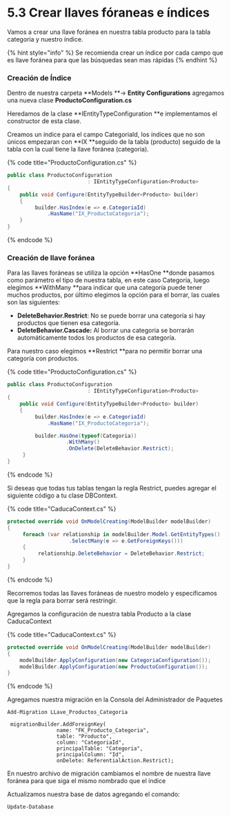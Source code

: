 # 5.3 Crear llaves fóraneas e índices

Vamos a crear una llave foránea en nuestra tabla producto para la tabla categoria y nuestro índice.&#x20;

{% hint style="info" %}
Se recomienda crear un índice por cada campo que es llave foránea para que las búsquedas sean mas rápidas
{% endhint %}

### Creación de Índice

Dentro de nuestra carpeta **Models **-> **Entity Configurations** agregamos una nueva clase **ProductoConfiguration.cs**

Heredamos de la clase **IEntityTypeConfiguration **e implementamos el constructor de esta clase.

Creamos un índice para el campo CategoriaId, los índices que no son únicos empezaran con  **IX **seguido de la tabla (producto) seguido de la tabla con la cual tiene la llave foránea (categoria).

{% code title="ProductoConfiguration.cs" %}
```csharp
public class ProductoConfiguration 
                          : IEntityTypeConfiguration<Producto>
{
    public void Configure(EntityTypeBuilder<Producto> builder)
    {
         builder.HasIndex(e => e.CategoriaId)
             .HasName("IX_ProductoCategoria");            
    }
}
```
{% endcode %}

### Creación de llave foránea

Para las llaves foráneas se utiliza la opción **HasOne **donde pasamos como parámetro el tipo de nuestra tabla, en este caso Categoria, luego elegimos **WithMany **para indicar que una categoría puede tener muchos productos, por último elegimos la opción para el borrar, las cuales son las siguientes:

* **DeleteBehavior.Restrict**: No se puede borrar una categoría si hay productos que tienen esa categoría.&#x20;
* **DeleteBehavior.Cascade:** Al borrar una categoria se borrarán automáticamente todos los productos de esa categoría.

Para nuestro caso elegimos **Restrict **para no permitir borrar una categoría con productos.

{% code title="ProductoConfiguration.cs" %}
```csharp
public class ProductoConfiguration 
                          : IEntityTypeConfiguration<Producto>
{
    public void Configure(EntityTypeBuilder<Producto> builder)
    {
         builder.HasIndex(e => e.CategoriaId)
             .HasName("IX_ProductoCategoria");

         builder.HasOne(typeof(Categoria))
                   .WithMany()
                   .OnDelete(DeleteBehavior.Restrict);
     }
}
```
{% endcode %}

Si deseas que todas tus tablas tengan la regla Restrict, puedes agregar el siguiente código a tu clase DBContext.

{% code title="CaducaContext.cs" %}
```csharp
protected override void OnModelCreating(ModelBuilder modelBuilder)
{
     foreach (var relationship in modelBuilder.Model.GetEntityTypes()
                    .SelectMany(e => e.GetForeignKeys()))
     {
          relationship.DeleteBehavior = DeleteBehavior.Restrict;
     }
}
```
{% endcode %}

Recorremos todas las llaves foráneas de nuestro modelo y especificamos que la regla para borrar será restringir.

Agregamos la configuración de nuestra tabla Producto a la clase CaducaContext

{% code title="CaducaContext.cs" %}
```csharp
protected override void OnModelCreating(ModelBuilder modelBuilder)
{
    modelBuilder.ApplyConfiguration(new CategoriaConfiguration());
    modelBuilder.ApplyConfiguration(new ProductoConfiguration());
}
```
{% endcode %}

Agregamos nuestra migración en la Consola del Administrador de Paquetes

```
Add-Migration LLave_Productos_Categoria
```

```
 migrationBuilder.AddForeignKey(
                name: "FK_Producto_Categoria",
                table: "Producto",
                column: "CategoriaId",
                principalTable: "Categoria",
                principalColumn: "Id",
                onDelete: ReferentialAction.Restrict);
```

En nuestro archivo de migración cambiamos el nombre de nuestra llave foránea para que siga el mismo nombrado que el índice

Actualizamos nuestra base de datos agregando el comando:

```
Update-Database
```
